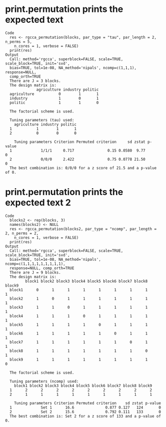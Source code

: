 # print.permutation prints the expected text

    Code
      res <- rgcca_permutation(blocks, par_type = "tau", par_length = 2, n_perms = 5,
        n_cores = 1, verbose = FALSE)
      print(res)
    Output
      Call: method='rgcca', superblock=FALSE, scale=TRUE, scale_block=TRUE, init='svd',
      bias=TRUE, tol=1e-08, NA_method='nipals', ncomp=c(1,1,1), response=NULL,
      comp_orth=TRUE 
      There are J = 3 blocks.
      The design matrix is:
                  agriculture industry politic
      agriculture           0        1       1
      industry              1        0       1
      politic               1        1       0
      
      The factorial scheme is used.
      
      Tuning parameters (tau) used: 
        agriculture industry politic
      1           1        1       1
      2           0        0       0
      
        Tuning parameters Criterion Permuted criterion     sd zstat p-value
      1             1/1/1     0.717               0.15 0.0580  9.77       0
      2             0/0/0     2.422               0.75 0.0778 21.50       0
      The best combination is: 0/0/0 for a z score of 21.5 and a p-value of 0.

# print.permutation prints the expected text 2

    Code
      blocks2 <- rep(blocks, 3)
      names(blocks2) <- NULL
      res <- rgcca_permutation(blocks2, par_type = "ncomp", par_length = 2, n_perms = 2,
        n_cores = 1, verbose = FALSE)
      print(res)
    Output
      Call: method='rgcca', superblock=FALSE, scale=TRUE, scale_block=TRUE, init='svd',
      bias=TRUE, tol=1e-08, NA_method='nipals', ncomp=c(1,1,1,1,1,1,1,1,1),
      response=NULL, comp_orth=TRUE 
      There are J = 9 blocks.
      The design matrix is:
             block1 block2 block3 block4 block5 block6 block7 block8 block9
      block1      0      1      1      1      1      1      1      1      1
      block2      1      0      1      1      1      1      1      1      1
      block3      1      1      0      1      1      1      1      1      1
      block4      1      1      1      0      1      1      1      1      1
      block5      1      1      1      1      0      1      1      1      1
      block6      1      1      1      1      1      0      1      1      1
      block7      1      1      1      1      1      1      0      1      1
      block8      1      1      1      1      1      1      1      0      1
      block9      1      1      1      1      1      1      1      1      0
      
      The factorial scheme is used.
      
      Tuning parameters (ncomp) used: 
        block1 block2 block3 block4 block5 block6 block7 block8 block9
      1      2      2      2      2      2      2      2      2      2
      2      1      1      1      1      1      1      1      1      1
      
        Tuning parameters Criterion Permuted criterion    sd zstat p-value
      1             Set 1      16.6              0.877 0.127   124       0
      2             Set 2      15.6              0.792 0.111   133       0
      The best combination is: Set 2 for a z score of 133 and a p-value of 0.


